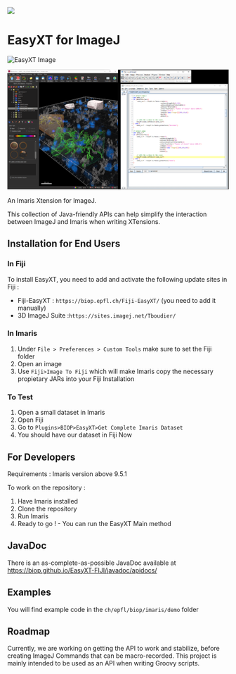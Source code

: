 [![](https://github.com/BIOP/EasyXT-FIJI/actions/workflows/build-main.yml/badge.svg)](https://github.com/BIOP/EasyXT-FIJI/actions/workflows/build-main.yml)

# EasyXT for ImageJ

![EasyXT Image](https://raw.githubusercontent.com/lacan/EasyXT/master/EasyXT-Logo.jpg)

![ScreenShot](https://raw.githubusercontent.com/BIOP/EasyXT-FIJI/master/images/screenshot.png)

An Imaris Xtension for ImageJ. 

This collection of Java-friendly APIs can help simplify the interaction between ImageJ and Imaris when writing XTensions.

## Installation for End Users

### In Fiji
To install EasyXT, you need to add and activate the following update sites in Fiji :
- Fiji-EasyXT : `https://biop.epfl.ch/Fiji-EasyXT/` (you need to add it manually)
- 3D ImageJ Suite :`https://sites.imagej.net/Tboudier/`

### In Imaris
1. Under `File > Preferences > Custom Tools` make sure to set the Fiji folder
2. Open an image
3. Use `Fiji>Image To Fiji` which will make Imaris copy the necessary propietary JARs into your Fiji Installation

### To Test
1. Open a small dataset in Imaris
2. Open Fiji
3. Go to `Plugins>BIOP>EasyXT>Get Complete Imaris Dataset`
4. You should have our dataset in Fiji Now

## For Developers
Requirements : Imaris version above 9.5.1 

To work on the repository : 
1. Have Imaris installed 
2. Clone the repository
4. Run Imaris
5. Ready to go ! - You can run the EasyXT Main method

## JavaDoc
There is an as-complete-as-possible JavaDoc available at
https://biop.github.io/EasyXT-FIJI/javadoc/apidocs/

## Examples

You will find example code in the `ch/epfl/biop/imaris/demo` folder

## Roadmap
Currently, we are working on getting the API to work and stabilize, before creating ImageJ Commands that can be macro-recorded. This project is mainly intended to be used as an API when writing Groovy scripts. 
